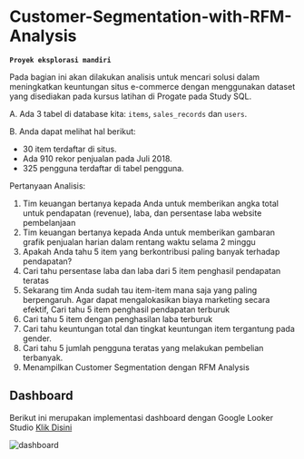 # Customer-Segmentation-with-RFM-Analysis

**```Proyek eksplorasi mandiri```**

 Pada bagian ini akan dilakukan analisis untuk mencari solusi dalam meningkatkan keuntungan situs e-commerce dengan menggunakan dataset yang disediakan pada kursus latihan di Progate pada Study SQL.
 
A. Ada 3 tabel di database kita:
`items`, `sales_records` dan `users`.

B. Anda dapat melihat hal berikut:

- 30 item terdaftar di situs.
- Ada 910 rekor penjualan pada Juli 2018.
- 325 pengguna terdaftar di tabel pengguna.

Pertanyaan Analisis:
1. Tim keuangan bertanya kepada Anda untuk memberikan angka total untuk pendapatan (revenue), laba, dan persentase laba website pembelanjaan
2. Tim keuangan bertanya kepada Anda untuk memberikan gambaran grafik penjualan harian dalam rentang waktu selama 2 minggu
3. Apakah Anda tahu 5 item yang berkontribusi paling banyak terhadap pendapatan?
4. Cari tahu persentase laba dan laba dari 5 item penghasil pendapatan teratas
5. Sekarang tim Anda sudah tau item-item mana saja yang paling berpengaruh. Agar dapat mengalokasikan biaya marketing secara efektif, Cari tahu 5 item penghasil pendapatan terburuk
6. Cari tahu 5 item dengan penghasilan laba terburuk
7. Cari tahu keuntungan total dan tingkat keuntungan item tergantung pada gender.
8. Cari tahu 5 jumlah pengguna teratas yang melakukan pembelian terbanyak.
9. Menampilkan Customer Segmentation dengan RFM Analysis

## Dashboard
Berikut ini merupakan implementasi dashboard dengan Google Looker Studio [Klik Disini](https://lookerstudio.google.com/u/0/reporting/4d8ca57b-c7d5-458a-a311-81475ceca044/page/6F89D)

![dashboard](https://github.com/user-attachments/assets/4f511fe9-81ed-4b0e-8c0d-c2812ec61582)
